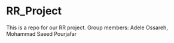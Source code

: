 # RR_Project
This is a repo for our RR project. Group members: Adele Ossareh, Mohammad Saeed Pourjafar
